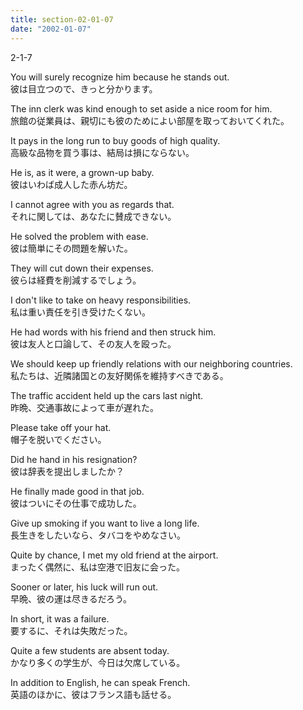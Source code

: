 ```yaml
---
title: section-02-01-07
date: "2002-01-07"
---
```


2-1-7

<!-- end -->

You will surely recognize him because he stands out.  
彼は目立つので、きっと分かります。  

The inn clerk was kind enough to set aside a nice room for him.  
旅館の従業員は、親切にも彼のためによい部屋を取っておいてくれた。  

It pays in the long run to buy goods of high quality.  
高級な品物を買う事は、結局は損にならない。  

He is, as it were, a grown-up baby.  
彼はいわば成人した赤ん坊だ。  

I cannot agree with you as regards that.  
それに関しては、あなたに賛成できない。  

He solved the problem with ease.  
彼は簡単にその問題を解いた。  

They will cut down their expenses.  
彼らは経費を削減するでしょう。  

I don't like to take on heavy responsibilities.  
私は重い責任を引き受けたくない。  

He had words with his friend and then struck him.  
彼は友人と口論して、その友人を殴った。  

We should keep up friendly relations with our neighboring countries.  
私たちは、近隣諸国との友好関係を維持すべきである。  

The traffic accident held up the cars last night.  
昨晩、交通事故によって車が遅れた。  

Please take off your hat.  
帽子を脱いでください。  

Did he hand in his resignation?  
彼は辞表を提出しましたか？  

He finally made good in that job.  
彼はついにその仕事で成功した。  

Give up smoking if you want to live a long life.  
長生きをしたいなら、タバコをやめなさい。  

Quite by chance, I met my old friend at the airport.  
まったく偶然に、私は空港で旧友に会った。  

Sooner or later, his luck will run out.  
早晩、彼の運は尽きるだろう。  

In short, it was a failure.  
要するに、それは失敗だった。  

Quite a few students are absent today.  
かなり多くの学生が、今日は欠席している。  

In addition to English, he can speak French.  
英語のほかに、彼はフランス語も話せる。  

